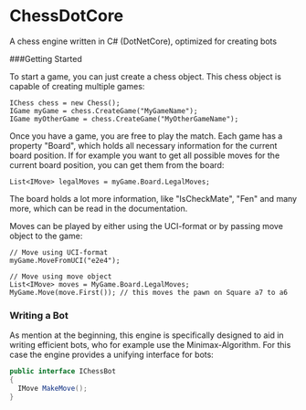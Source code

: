 # ChessDotCore
A chess engine written in C# (DotNetCore), optimized for creating bots



###Getting Started

To start a game, you can just create a chess object. This chess object is capable of creating multiple games:

```
IChess chess = new Chess();
IGame myGame = chess.CreateGame("MyGameName");
IGame myOtherGame = chess.CreateGame("MyOtherGameName");
```

Once you have a game, you are free to play the match. Each game has a property "Board", which holds all necessary information for the current board position. If for example you want to get all possible moves for the current board position, you can get them from the board:

```
List<IMove> legalMoves = myGame.Board.LegalMoves;
```

The board holds a lot more information, like "IsCheckMate", "Fen" and many more, which can be read in the documentation.

Moves can be played by either using the UCI-format or by passing move object to the game:

```
// Move using UCI-format
myGame.MoveFromUCI("e2e4");

// Move using move object
List<IMove> moves = MyGame.Board.LegalMoves;
MyGame.Move(move.First()); // this moves the pawn on Square a7 to a6
```



### Writing a Bot

As mention at the beginning, this engine is specifically designed to aid in writing efficient bots, who for example use the Minimax-Algorithm. For this case the engine provides a unifying interface for bots:

```c#
public interface IChessBot
{
  IMove MakeMove();
}
```

